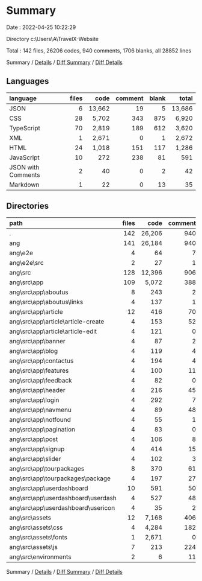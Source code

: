 # Summary

Date : 2022-04-25 10:22:29

Directory c:\Users\A\TravelX-Website

Total : 142 files,  26206 codes, 940 comments, 1706 blanks, all 28852 lines

Summary / [Details](details.md) / [Diff Summary](diff.md) / [Diff Details](diff-details.md)

## Languages
| language | files | code | comment | blank | total |
| :--- | ---: | ---: | ---: | ---: | ---: |
| JSON | 6 | 13,662 | 19 | 5 | 13,686 |
| CSS | 28 | 5,702 | 343 | 875 | 6,920 |
| TypeScript | 70 | 2,819 | 189 | 612 | 3,620 |
| XML | 1 | 2,671 | 0 | 1 | 2,672 |
| HTML | 24 | 1,018 | 151 | 117 | 1,286 |
| JavaScript | 10 | 272 | 238 | 81 | 591 |
| JSON with Comments | 2 | 40 | 0 | 2 | 42 |
| Markdown | 1 | 22 | 0 | 13 | 35 |

## Directories
| path | files | code | comment | blank | total |
| :--- | ---: | ---: | ---: | ---: | ---: |
| . | 142 | 26,206 | 940 | 1,706 | 28,852 |
| ang | 141 | 26,184 | 940 | 1,693 | 28,817 |
| ang\e2e | 4 | 64 | 7 | 11 | 82 |
| ang\e2e\src | 2 | 27 | 1 | 8 | 36 |
| ang\src | 128 | 12,396 | 906 | 1,669 | 14,971 |
| ang\src\app | 109 | 5,072 | 388 | 891 | 6,351 |
| ang\src\app\aboutus | 8 | 243 | 2 | 60 | 305 |
| ang\src\app\aboutus\links | 4 | 137 | 1 | 36 | 174 |
| ang\src\app\article | 12 | 416 | 70 | 64 | 550 |
| ang\src\app\article\article-create | 4 | 153 | 52 | 31 | 236 |
| ang\src\app\article\article-edit | 4 | 121 | 0 | 20 | 141 |
| ang\src\app\banner | 4 | 87 | 2 | 21 | 110 |
| ang\src\app\blog | 4 | 119 | 4 | 21 | 144 |
| ang\src\app\contactus | 4 | 194 | 4 | 24 | 222 |
| ang\src\app\features | 4 | 100 | 11 | 26 | 137 |
| ang\src\app\feedback | 4 | 82 | 0 | 20 | 102 |
| ang\src\app\header | 4 | 216 | 45 | 55 | 316 |
| ang\src\app\login | 4 | 292 | 7 | 51 | 350 |
| ang\src\app\navmenu | 4 | 89 | 48 | 32 | 169 |
| ang\src\app\notfound | 4 | 55 | 1 | 13 | 69 |
| ang\src\app\pagination | 4 | 83 | 0 | 15 | 98 |
| ang\src\app\post | 4 | 106 | 8 | 19 | 133 |
| ang\src\app\signup | 4 | 414 | 15 | 75 | 504 |
| ang\src\app\slider | 4 | 102 | 3 | 22 | 127 |
| ang\src\app\tourpackages | 8 | 370 | 61 | 92 | 523 |
| ang\src\app\tourpackages\package | 4 | 197 | 27 | 53 | 277 |
| ang\src\app\userdashboard | 10 | 591 | 50 | 80 | 721 |
| ang\src\app\userdashboard\userdash | 4 | 527 | 48 | 60 | 635 |
| ang\src\app\userdashboard\usericon | 4 | 35 | 2 | 11 | 48 |
| ang\src\assets | 12 | 7,168 | 406 | 723 | 8,297 |
| ang\src\assets\css | 4 | 4,284 | 182 | 650 | 5,116 |
| ang\src\assets\fonts | 1 | 2,671 | 0 | 1 | 2,672 |
| ang\src\assets\js | 7 | 213 | 224 | 72 | 509 |
| ang\src\environments | 2 | 6 | 11 | 4 | 21 |

Summary / [Details](details.md) / [Diff Summary](diff.md) / [Diff Details](diff-details.md)